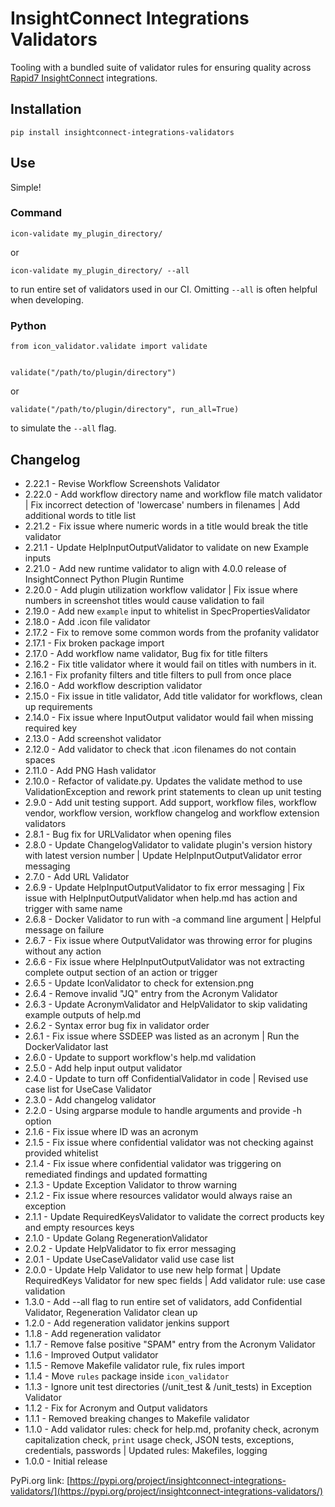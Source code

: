 
# InsightConnect Integrations Validators

Tooling with a bundled suite of validator rules for
ensuring quality across
[Rapid7 InsightConnect](https://www.rapid7.com/products/insightconnect/) integrations.

## Installation

```
pip install insightconnect-integrations-validators
```

## Use

Simple!

### Command

```
icon-validate my_plugin_directory/
```

or

```
icon-validate my_plugin_directory/ --all
```

to run entire set of validators used in our CI.
Omitting `--all` is often helpful when developing.

### Python

```
from icon_validator.validate import validate


validate("/path/to/plugin/directory")
```

or

```
validate("/path/to/plugin/directory", run_all=True)
```

to simulate the `--all` flag.

## Changelog

* 2.22.1 - Revise Workflow Screenshots Validator
* 2.22.0 - Add workflow directory name and workflow file match validator | Fix incorrect detection of 'lowercase' numbers in filenames | Add additional words to title list
* 2.21.2 - Fix issue where numeric words in a title would break the title validator
* 2.21.1 - Update HelpInputOutputValidator to validate on new Example inputs
* 2.21.0 - Add new runtime validator to align with 4.0.0 release of InsightConnect Python Plugin Runtime 
* 2.20.0 - Add plugin utilization workflow validator | Fix issue where numbers in screenshot titles would cause validation to fail
* 2.19.0 - Add new `example` input to whitelist in SpecPropertiesValidator
* 2.18.0 - Add .icon file validator
* 2.17.2 - Fix to remove some common words from the profanity validator
* 2.17.1 - Fix broken package import
* 2.17.0 - Add workflow name validator, Bug fix for title filters
* 2.16.2 - Fix title validator where it would fail on titles with numbers in it.
* 2.16.1 - Fix profanity filters and title filters to pull from once place
* 2.16.0 - Add workflow description validator
* 2.15.0 - Fix issue in title validator, Add title validator for workflows, clean up requirements
* 2.14.0 - Fix issue where InputOutput validator would fail when missing required key
* 2.13.0 - Add screenshot validator
* 2.12.0 - Add validator to check that .icon filenames do not contain spaces
* 2.11.0 - Add PNG Hash validator
* 2.10.0 - Refactor of validate.py. Updates the validate method to use ValidationException and rework print statements to clean up unit testing
* 2.9.0 - Add unit testing support. Add support, workflow files, workflow vendor, workflow version, workflow changelog and workflow extension validators
* 2.8.1 - Bug fix for URLValidator when opening files
* 2.8.0 - Update ChangelogValidator to validate plugin's version history with latest version number |
Update HelpInputOutputValidator error messaging
* 2.7.0 - Add URL Validator
* 2.6.9 - Update HelpInputOutputValidator to fix error messaging |
Fix issue with HelpInputOutputValidator when help.md has action and trigger with same name
* 2.6.8 - Docker Validator to run with -a command line argument | Helpful message on failure
* 2.6.7 - Fix issue where OutputValidator was throwing error for plugins without any action
* 2.6.6 - Fix issue where HelpInputOutputValidator was not extracting complete output section of an action or trigger
* 2.6.5 - Update IconValidator to check for extension.png
* 2.6.4 - Remove invalid "JQ" entry from the Acronym Validator
* 2.6.3 - Update AcronymValidator and HelpValidator to skip validating example outputs of help.md
* 2.6.2 - Syntax error bug fix in validator order
* 2.6.1 - Fix issue where SSDEEP was listed as an acronym | Run the DockerValidator last
* 2.6.0 - Update to support workflow's help.md validation
* 2.5.0 - Add help input output validator
* 2.4.0 - Update to turn off ConfidentialValidator in code | Revised use case list 
for UseCase Validator
* 2.3.0 - Add changelog validator
* 2.2.0 - Using argparse module to handle arguments and provide -h option
* 2.1.6 - Fix issue where ID was an acronym
* 2.1.5 - Fix issue where confidential validator was not checking against provided whitelist
* 2.1.4 - Fix issue where confidential validator was triggering on remediated findings and updated formatting
* 2.1.3 - Update Exception Validator to throw warning
* 2.1.2 - Fix issue where resources validator would always raise an exception
* 2.1.1 - Update RequiredKeysValidator to validate the correct products key and empty resources keys
* 2.1.0 - Update Golang RegenerationValidator
* 2.0.2 - Update HelpValidator to fix error messaging
* 2.0.1 - Update UseCaseValidator valid use case list
* 2.0.0 - Update Help Validator to use new help format |
Update RequiredKeys Validator for new spec fields |
Add validator rule: use case validation
* 1.3.0 - Add --all flag to run entire set of validators,
add Confidential Validator, Regeneration Validator clean up
* 1.2.0 - Add regeneration validator jenkins support
* 1.1.8 - Add regeneration validator
* 1.1.7 - Remove false positive "SPAM" entry from the Acronym Validator
* 1.1.6 - Improved Output validator
* 1.1.5 - Remove Makefile validator rule, fix rules import
* 1.1.4 - Move `rules` package inside `icon_validator`
* 1.1.3 - Ignore unit test directories (/unit_test & /unit_tests) in Exception Validator
* 1.1.2 - Fix for Acronym and Output validators
* 1.1.1 - Removed breaking changes to Makefile validator
* 1.1.0 - Add validator rules: check for help.md, profanity check,
acronym capitalization check,
`print` usage check, JSON tests, exceptions, credentials, passwords
| Updated rules: Makefiles, logging
* 1.0.0 - Initial release

PyPi.org link: [https://pypi.org/project/insightconnect-integrations-validators/](https://pypi.org/project/insightconnect-integrations-validators/)
